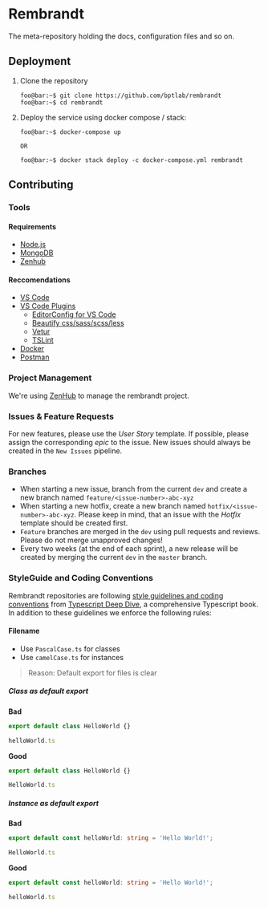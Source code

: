 # Rembrandt

The meta-repository holding the docs, configuration files and so on.

## Deployment

1. Clone the repository
    ```console
    foo@bar:~$ git clone https://github.com/bptlab/rembrandt
    foo@bar:~$ cd rembrandt
    ```

1. Deploy the service using docker compose / stack: 
    ```console
    foo@bar:~$ docker-compose up
    
    OR
    
    foo@bar:~$ docker stack deploy -c docker-compose.yml rembrandt
    ```
  
## Contributing

### Tools

#### Requirements
- [Node.js](https://nodejs.org/en/)
- [MongoDB](https://www.mongodb.com/download-center/community)
- [Zenhub](https://app.zenhub.com)

#### Reccomendations
- [VS Code](https://code.visualstudio.com/download)
- [VS Code Plugins](https://marketplace.visualstudio.com/vscode)
  - [EditorConfig for VS Code](https://marketplace.visualstudio.com/items?itemName=EditorConfig.EditorConfig)
  - [Beautify css/sass/scss/less](https://marketplace.visualstudio.com/items?itemName=michelemelluso.code-beautifier)
  - [Vetur](https://marketplace.visualstudio.com/items?itemName=octref.vetur)
  - [TSLint](https://marketplace.visualstudio.com/items?itemName=ms-vscode.vscode-typescript-tslint-plugin)
- [Docker](https://hub.docker.com/?overlay=onboarding)
- [Postman](https://www.getpostman.com/downloads/)

### Project Management

We're using [ZenHub](https://www.zenhub.com/) to manage the rembrandt project.

### Issues & Feature Requests

For new features, please use the *User Story* template. If possible, please assign the corresponding _epic_ to the issue. New issues should always be created in the `New Issues` pipeline.

### Branches
  - When starting a new issue, branch from the current `dev` and create a new branch named `feature/<issue-number>-abc-xyz`
  - When starting a new hotfix, create a new branch named `hotfix/<issue-number>-abc-xyz`. Please keep in mind, that an issue with the *Hotfix* template should be created first.
  - `Feature` branches are merged in the `dev` using pull requests and reviews. Please do not merge unapproved changes!
  - Every two weeks (at the end of each sprint), a new release will be created by merging the current `dev` in the `master` branch.

### StyleGuide and Coding Conventions

Rembrandt repositories are following [style guidelines and coding conventions](https://basarat.gitbooks.io/typescript/content/docs/styleguide/styleguide.html) from [Typescript Deep Dive](https://basarat.gitbooks.io/typescript/), a comprehensive Typescript book. In addition to these guidelines we enforce the following rules:

#### Filename

* Use `PascalCase.ts` for classes
* Use `camelCase.ts` for instances

> Reason: Default export for files is clear

##### Class as default export

**Bad**
```ts
export default class HelloWorld {}

helloWorld.ts
```
**Good**
```ts
export default class HelloWorld {}

HelloWorld.ts
```

##### Instance as default export

**Bad**
```ts
export default const helloWorld: string = 'Hello World!';

HelloWorld.ts
```
**Good**
```ts
export default const helloWorld: string = 'Hello World!';

helloWorld.ts
```
